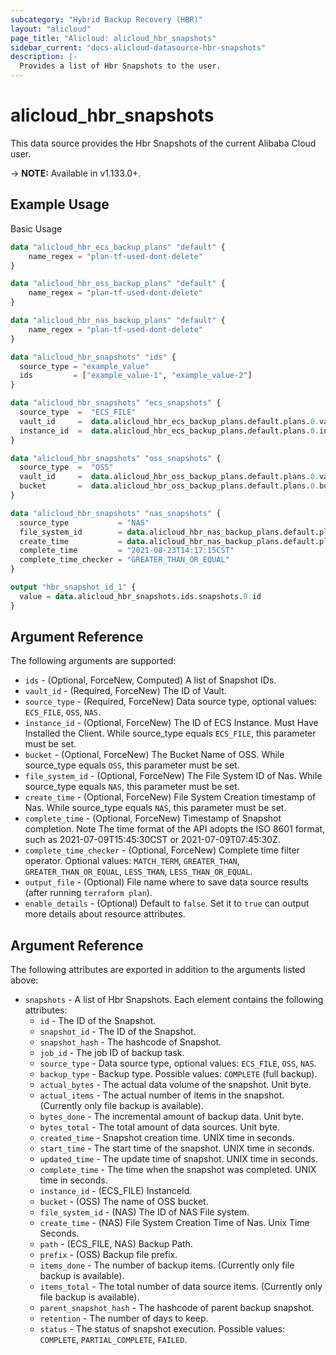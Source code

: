 ```yaml
---
subcategory: "Hybrid Backup Recovery (HBR)"
layout: "alicloud"
page_title: "Alicloud: alicloud_hbr_snapshots"
sidebar_current: "docs-alicloud-datasource-hbr-snapshots"
description: |-
  Provides a list of Hbr Snapshots to the user.
---
```


# alicloud\_hbr\_snapshots

This data source provides the Hbr Snapshots of the current Alibaba Cloud user.

-> **NOTE:** Available in v1.133.0+.

## Example Usage

Basic Usage

```terraform
data "alicloud_hbr_ecs_backup_plans" "default" {
    name_regex = "plan-tf-used-dont-delete"
}

data "alicloud_hbr_oss_backup_plans" "default" {
	name_regex = "plan-tf-used-dont-delete"
}

data "alicloud_hbr_nas_backup_plans" "default" {
	name_regex = "plan-tf-used-dont-delete"
}

data "alicloud_hbr_snapshots" "ids" {
  source_type = "example_value"
  ids         = ["example_value-1", "example_value-2"]
}

data "alicloud_hbr_snapshots" "ecs_snapshots" {
  source_type  =  "ECS_FILE"
  vault_id     =  data.alicloud_hbr_ecs_backup_plans.default.plans.0.vault_id
  instance_id  =  data.alicloud_hbr_ecs_backup_plans.default.plans.0.instance_id
}

data "alicloud_hbr_snapshots" "oss_snapshots" {
  source_type  =  "OSS"
  vault_id     =  data.alicloud_hbr_oss_backup_plans.default.plans.0.vault_id
  bucket       =  data.alicloud_hbr_oss_backup_plans.default.plans.0.bucket
}

data "alicloud_hbr_snapshots" "nas_snapshots" {
  source_type           = "NAS"
  file_system_id        = data.alicloud_hbr_nas_backup_plans.default.plans.0.file_system_id
  create_time           = data.alicloud_hbr_nas_backup_plans.default.plans.0.create_time
  complete_time         = "2021-08-23T14:17:15CST"
  complete_time_checker = "GREATER_THAN_OR_EQUAL"
}

output "hbr_snapshot_id_1" {
  value = data.alicloud_hbr_snapshots.ids.snapshots.0.id
}         
```

## Argument Reference

The following arguments are supported:

* `ids` - (Optional, ForceNew, Computed)  A list of Snapshot IDs.
* `vault_id` - (Required, ForceNew) The ID of Vault.
* `source_type` - (Required, ForceNew) Data source type, optional values: `ECS_FILE`, `OSS`, `NAS`.
* `instance_id` - (Optional, ForceNew) The ID of ECS Instance. Must Have Installed the Client. While source_type equals `ECS_FILE`, this parameter must be set.
* `bucket` - (Optional, ForceNew) The Bucket Name of OSS. While source_type equals `OSS`, this parameter must be set.
* `file_system_id` - (Optional, ForceNew) The File System ID of Nas. While source_type equals `NAS`, this parameter must be set.
* `create_time` - (Optional, ForceNew) File System Creation timestamp of Nas. While source_type equals `NAS`, this parameter must be set.
* `complete_time` - (Optional, ForceNew) Timestamp of Snapshot completion. Note The time format of the API adopts the ISO 8601 format, such as 2021-07-09T15:45:30CST or 2021-07-09T07:45:30Z.
* `complete_time_checker` - (Optional, ForceNew) Complete time filter operator. Optional values: `MATCH_TERM`, `GREATER_THAN`, `GREATER_THAN_OR_EQUAL`, `LESS_THAN`, `LESS_THAN_OR_EQUAL`.
* `output_file` - (Optional) File name where to save data source results (after running `terraform plan`).
* `enable_details` - (Optional) Default to `false`. Set it to `true` can output more details about resource attributes.

## Argument Reference

The following attributes are exported in addition to the arguments listed above:

* `snapshots` - A list of Hbr Snapshots. Each element contains the following attributes:
	* `id` - The ID of the Snapshot.
	* `snapshot_id` - The ID of the Snapshot.
	* `snapshot_hash` - The hashcode of Snapshot.
	* `job_id` - The job ID of backup task.
	* `source_type` - Data source type, optional values: `ECS_FILE`, `OSS`, `NAS`.
	* `backup_type` - Backup type. Possible values: `COMPLETE` (full backup).
	* `actual_bytes` - The actual data volume of the snapshot. Unit byte.
	* `actual_items` - The actual number of items in the snapshot. (Currently only file backup is available).
	* `bytes_done` - The incremental amount of backup data. Unit byte.
	* `bytes_total` - The total amount of data sources. Unit byte.
	* `created_time` - Snapshot creation time. UNIX time in seconds.
	* `start_time` - The start time of the snapshot. UNIX time in seconds.
	* `updated_time` - The update time of snapshot. UNIX time in seconds.
	* `complete_time` - The time when the snapshot was completed. UNIX time in seconds.
	* `instance_id` - (ECS_FILE) InstanceId.
	* `bucket` - (OSS) The name of OSS bucket.
	* `file_system_id` - (NAS) The ID of NAS File system.
	* `create_time` - (NAS) File System Creation Time of Nas. Unix Time Seconds.
	* `path` - (ECS_FILE, NAS) Backup Path.
	* `prefix` - (OSS) Backup file prefix.
	* `items_done` - The number of backup items. (Currently only file backup is available).
	* `items_total` - The total number of data source items. (Currently only file backup is available).
	* `parent_snapshot_hash` - The hashcode of parent backup snapshot.
	* `retention` - The number of days to keep.
	* `status` - The status of snapshot execution. Possible values: `COMPLETE`, `PARTIAL_COMPLETE`, `FAILED`.
